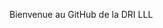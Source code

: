 Bienvenue au GitHub de la DRI LLL


<!---
drilllgroup/drilllgroup is a ✨ special ✨ repository because its `README.md` (this file) appears on your GitHub profile.
You can click the Preview link to take a look at your changes.
--->
